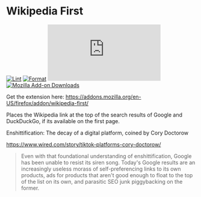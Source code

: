 # Wikipedia First

[![Lint](https://github.com/itsjustmustafa/reorder_google_results_extension/actions/workflows/lint.yml/badge.svg)](https://github.com/itsjustmustafa/reorder_google_results_extension/actions/workflows/lint.yml)
[![Format](https://github.com/itsjustmustafa/reorder_google_results_extension/actions/workflows/format.yml/badge.svg)](https://github.com/itsjustmustafa/reorder_google_results_extension/actions/workflows/format.yml)
[![Mozilla Add-on Rating](https://img.shields.io/amo/rating/wikifirst%40mzza.xyz?logo=mozilla&link=https%3A%2F%2Faddons.mozilla.org%2Fen-US%2Ffirefox%2Faddon%2Fwikipedia-first%2F&link=https%3A%2F%2Faddons.mozilla.org%2Fen-US%2Ffirefox%2Faddon%2Fwikipedia-first%2F)](https://addons.mozilla.org/en-US/firefox/addon/wikipedia-first/)
[![Mozilla Add-on Downloads](https://img.shields.io/amo/dw/wikipedia-first?color=%2332a84e)](https://addons.mozilla.org/en-US/firefox/addon/wikipedia-first/)

Get the extension here: https://addons.mozilla.org/en-US/firefox/addon/wikipedia-first/

Places the Wikipedia link at the top of the search results of Google and DuckDuckGo, if its available on the first page.

Enshittification: The decay of a digital platform, coined by Cory Doctorow

https://www.wired.com/story/tiktok-platforms-cory-doctorow/

> Even with that foundational understanding of enshittification, Google has been unable to resist its siren song. Today's Google results are an increasingly useless morass of self-preferencing links to its own products, ads for products that aren't good enough to float to the top of the list on its own, and parasitic SEO junk piggybacking on the former.
